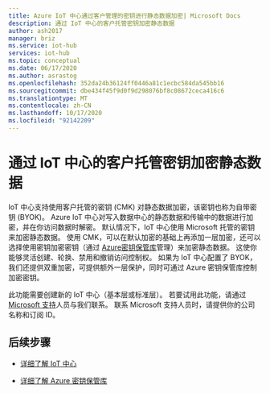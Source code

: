 ```yaml
---
title: Azure IoT 中心通过客户管理的密钥进行静态数据加密| Microsoft Docs
description: 通过 IoT 中心的客户托管密钥加密静态数据
author: ash2017
manager: briz
ms.service: iot-hub
services: iot-hub
ms.topic: conceptual
ms.date: 06/17/2020
ms.author: asrastog
ms.openlocfilehash: 352da24b36124ff0446a81c1ecbc584da545bb16
ms.sourcegitcommit: dbe434f45f9d0f9d298076bf8c08672ceca416c6
ms.translationtype: MT
ms.contentlocale: zh-CN
ms.lasthandoff: 10/17/2020
ms.locfileid: "92142209"
---
```

# <a name="encryption-of-data-at-rest-with-customer-managed-keys-for-iot-hub"></a>通过 IoT 中心的客户托管密钥加密静态数据

IoT 中心支持使用客户托管的密钥 (CMK) 对静态数据加密，该密钥也称为自带密钥 (BYOK)。 Azure IoT 中心对写入数据中心的静态数据和传输中的数据进行加密，并在你访问数据时解密。 默认情况下，IoT 中心使用 Microsoft 托管的密钥来加密静态数据。 使用 CMK，可以在默认加密的基础上再添加一层加密，还可以选择使用密钥加密密钥（通过 [Azure密钥保管库](https://azure.microsoft.com/services/key-vault/)管理）来加密静态数据。 这使你能够灵活创建、轮换、禁用和撤销访问控制权。 如果为 IoT 中心配置了 BYOK，我们还提供双重加密，可提供额外一层保护，同时可通过 Azure 密钥保管库控制加密密钥。

此功能需要创建新的 IoT 中心（基本层或标准层）。 若要试用此功能，请通过 [Microsoft 支持](https://azure.microsoft.com/support/create-ticket/)人员与我们联系。 联系 Microsoft 支持人员时，请提供你的公司名称和订阅 ID。


## <a name="next-steps"></a>后续步骤

* [详细了解 IoT 中心](./about-iot-hub.md)

* [详细了解 Azure 密钥保管库](../key-vault/general/overview.md)